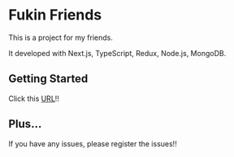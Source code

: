 # Fukin Friends

This is a project for my friends.

It developed with Next.js, TypeScript, Redux, Node.js, MongoDB.

## Getting Started

Click this [URL](https://fukin-friends.vercel.app/)!!

## Plus...

If you have any issues, please register the issues!!
